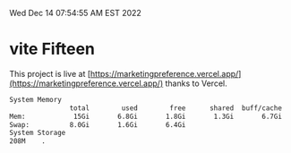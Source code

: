 Wed Dec 14 07:54:55 AM EST 2022

# vite Fifteen


This project is live at [https://marketingpreference.vercel.app/](https://marketingpreference.vercel.app/) thanks to Vercel.

```bash
System Memory
               total        used        free      shared  buff/cache   available
Mem:            15Gi       6.8Gi       1.8Gi       1.3Gi       6.7Gi       6.8Gi
Swap:          8.0Gi       1.6Gi       6.4Gi
System Storage
208M	.
```
